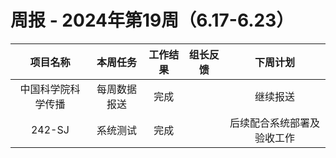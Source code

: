
# 周报 - 2024年第19周（6.17-6.23）


|   项目名称    |  本周任务  | 工作结果 | 组长反馈 |     下周计划      |
| :-------: | :----: | :--: | :--: | :-----------: |
| 中国科学院科学传播 | 每周数据报送 |  完成  |      |     继续报送      |
|  242-SJ   |  系统测试  |  完成  |      | 后续配合系统部署及验收工作 |



